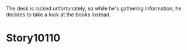 The desk is locked unfortunately, so while he's gathering information, he decides to take a look at the books instead.

# Story10110
